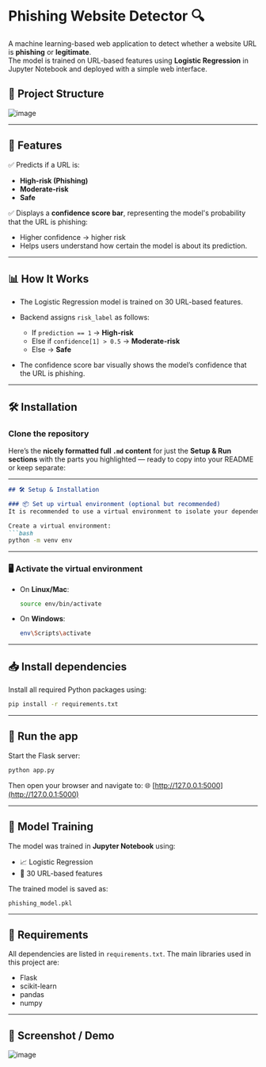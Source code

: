 # Phishing Website Detector 🔍

A machine learning-based web application to detect whether a website URL is **phishing** or **legitimate**.  
The model is trained on URL-based features using **Logistic Regression** in Jupyter Notebook and deployed with a simple web interface.



## 📂 Project Structure
![image](https://github.com/user-attachments/assets/d7dae5cb-6fdf-45d1-949f-f233bff459e9)



---

## 🚀 Features

✅ Predicts if a URL is:
- **High-risk (Phishing)**
- **Moderate-risk**
- **Safe**

✅ Displays a **confidence score bar**, representing the model's probability that the URL is phishing:
- Higher confidence → higher risk
- Helps users understand how certain the model is about its prediction.

---

## 📊 How It Works

- The Logistic Regression model is trained on 30 URL-based features.
- Backend assigns `risk_label` as follows:
  - If `prediction == 1` → **High-risk**
  - Else if `confidence[1] > 0.5` → **Moderate-risk**
  - Else → **Safe**

- The confidence score bar visually shows the model’s confidence that the URL is phishing.

---

## 🛠️ Installation

### Clone the repository
Here’s the **nicely formatted full `.md` content** for just the **Setup & Run sections** with the parts you highlighted — ready to copy into your README or keep separate:

---

````markdown
## 🛠️ Setup & Installation

### 📦 Set up virtual environment (optional but recommended)
It is recommended to use a virtual environment to isolate your dependencies.

Create a virtual environment:
```bash
python -m venv env
````

---

### 🖥️ Activate the virtual environment

* On **Linux/Mac**:

  ```bash
  source env/bin/activate
  ```

* On **Windows**:

  ```bash
  env\Scripts\activate
  ```

---

## 📥 Install dependencies

Install all required Python packages using:

```bash
pip install -r requirements.txt
```

---

## 🚀 Run the app

Start the Flask server:

```bash
python app.py
```

Then open your browser and navigate to:
🌐 [http://127.0.0.1:5000](http://127.0.0.1:5000)

---

## 🧪 Model Training

The model was trained in **Jupyter Notebook** using:

* 📈 Logistic Regression
* 📝 30 URL-based features

The trained model is saved as:

```
phishing_model.pkl
```

---

## 📄 Requirements

All dependencies are listed in `requirements.txt`.
The main libraries used in this project are:

* Flask
* scikit-learn
* pandas
* numpy

---

## 🌟 Screenshot / Demo

![image](https://github.com/user-attachments/assets/bca53330-1e17-41ac-902d-bc3ec3282fae)








